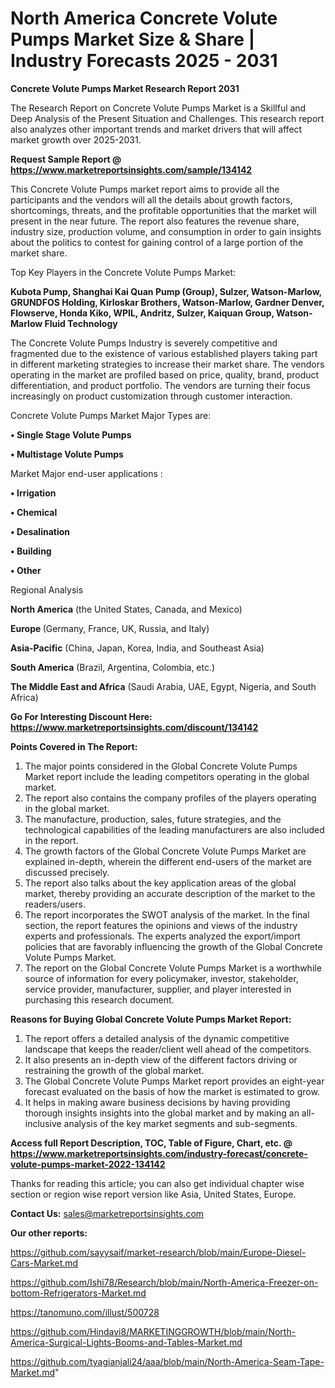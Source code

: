 # North America Concrete Volute Pumps Market Size & Share | Industry Forecasts 2025 - 2031

<strong>Concrete Volute Pumps Market Research Report 2031</strong>

The Research Report on Concrete Volute Pumps Market is a Skillful and Deep Analysis of the Present Situation and Challenges. This research report also analyzes other important trends and market drivers that will affect market growth over 2025-2031.

<strong>Request Sample Report @ <a href=https://www.marketreportsinsights.com/sample/134142>https://www.marketreportsinsights.com/sample/134142</a></strong>

This Concrete Volute Pumps market report aims to provide all the participants and the vendors will all the details about growth factors, shortcomings, threats, and the profitable opportunities that the market will present in the near future. The report also features the revenue share, industry size, production volume, and consumption in order to gain insights about the politics to contest for gaining control of a large portion of the market share.

Top Key Players in the Concrete Volute Pumps Market:

<strong>Kubota Pump, Shanghai Kai Quan Pump (Group), Sulzer, Watson-Marlow, GRUNDFOS Holding, Kirloskar Brothers, Watson-Marlow, Gardner Denver, Flowserve, Honda Kiko, WPIL, Andritz, Sulzer, Kaiquan Group, Watson-Marlow Fluid Technology</strong>

The Concrete Volute Pumps Industry is severely competitive and fragmented due to the existence of various established players taking part in different marketing strategies to increase their market share. The vendors operating in the market are profiled based on price, quality, brand, product differentiation, and product portfolio. The vendors are turning their focus increasingly on product customization through customer interaction.

Concrete Volute Pumps Market Major Types are:

<strong>• Single Stage Volute Pumps

• Multistage Volute Pumps</strong>

Market Major end-user applications :

<strong>• Irrigation

• Chemical

• Desalination

• Building

• Other</strong>

Regional Analysis

</u><strong><b>North America</b></strong> (the United States, Canada, and Mexico)

<strong><b>Europe </b></strong>(Germany, France, UK, Russia, and Italy)

<strong><b>Asia-Pacific</b></strong> (China, Japan, Korea, India, and Southeast Asia)

<strong><b>South America</b></strong> (Brazil, Argentina, Colombia, etc.)

<strong><b>The Middle East and Africa</b></strong> (Saudi Arabia, UAE, Egypt, Nigeria, and South Africa)

<strong>Go For Interesting Discount Here: <a href=https://www.marketreportsinsights.com/discount/134142>https://www.marketreportsinsights.com/discount/134142</a></strong>

<strong>Points Covered in The Report:</strong>
<ol>
  <li>The major points considered in the Global Concrete Volute Pumps Market report include the leading competitors operating in the global market.</li>
  <li>The report also contains the company profiles of the players operating in the global market.</li>
  <li>The manufacture, production, sales, future strategies, and the technological capabilities of the leading manufacturers are also included in the report.</li>
  <li>The growth factors of the Global Concrete Volute Pumps Market are explained in-depth, wherein the different end-users of the market are discussed precisely.</li>
  <li>The report also talks about the key application areas of the global market, thereby providing an accurate description of the market to the readers/users.</li>
  <li>The report incorporates the SWOT analysis of the market. In the final section, the report features the opinions and views of the industry experts and professionals. The experts analyzed the export/import policies that are favorably influencing the growth of the Global Concrete Volute Pumps Market.</li>
  <li>The report on the Global Concrete Volute Pumps Market is a worthwhile source of information for every policymaker, investor, stakeholder, service provider, manufacturer, supplier, and player interested in purchasing this research document.</li>
</ol>
<strong>Reasons for Buying Global Concrete Volute Pumps Market Report:</strong>

<ol>
  <li>The report offers a detailed analysis of the dynamic competitive landscape that keeps the reader/client well ahead of the competitors.</li>
  <li>It also presents an in-depth view of the different factors driving or restraining the growth of the global market.</li>
  <li>The Global Concrete Volute Pumps Market report provides an eight-year forecast evaluated on the basis of how the market is estimated to grow.</li>
  <li>It helps in making aware business decisions by having providing thorough insights insights into the global market and by making an all-inclusive analysis of the key market segments and sub-segments.</li>
</ol>
<strong>Access full Report Description, TOC, Table of Figure, Chart, etc. @ <a href=https://www.marketreportsinsights.com/industry-forecast/concrete-volute-pumps-market-2022-134142>https://www.marketreportsinsights.com/industry-forecast/concrete-volute-pumps-market-2022-134142</a></strong>


Thanks for reading this article; you can also get individual chapter wise section or region wise report version like Asia, United States, Europe.

<strong>Contact Us:</strong>
sales@marketreportsinsights.com

<strong>Our other reports:</strong>

<a href=https://github.com/sayysaif/market-research/blob/main/Europe-Diesel-Cars-Market.md>https://github.com/sayysaif/market-research/blob/main/Europe-Diesel-Cars-Market.md</a>

<a href=https://github.com/Ishi78/Research/blob/main/North-America-Freezer-on-bottom-Refrigerators-Market.md>https://github.com/Ishi78/Research/blob/main/North-America-Freezer-on-bottom-Refrigerators-Market.md</a>

<a href=https://tanomuno.com/illust/500728>https://tanomuno.com/illust/500728</a>

<a href=https://github.com/Hindavi8/MARKETINGGROWTH/blob/main/North-America-Surgical-Lights-Booms-and-Tables-Market.md>https://github.com/Hindavi8/MARKETINGGROWTH/blob/main/North-America-Surgical-Lights-Booms-and-Tables-Market.md</a>

<a href=https://github.com/tyagianjali24/aaa/blob/main/North-America-Seam-Tape-Market.md>https://github.com/tyagianjali24/aaa/blob/main/North-America-Seam-Tape-Market.md</a>"
